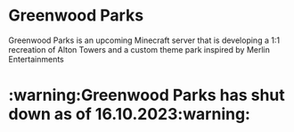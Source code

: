 <h1>Greenwood Parks</h1>
<p>Greenwood Parks is an upcoming Minecraft server that is developing a 1:1 recreation of Alton Towers and a custom theme park inspired by Merlin Entertainments</p>

<h1>:warning:Greenwood Parks has shut down as of 16.10.2023:warning:</h1>
